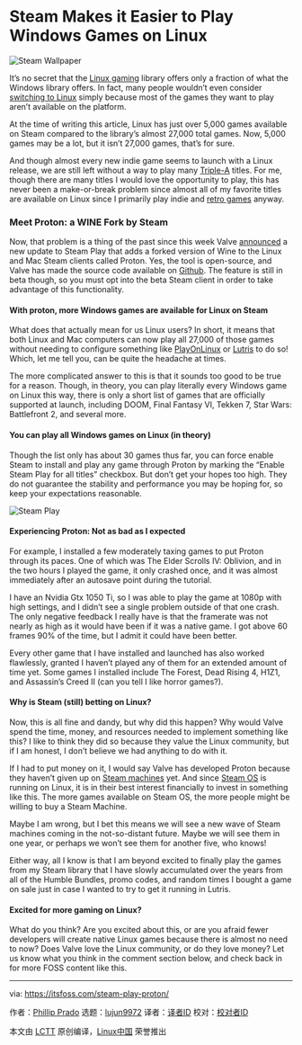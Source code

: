 Steam Makes it Easier to Play Windows Games on Linux
======
![Steam Wallpaper][1]

It’s no secret that the [Linux gaming][2] library offers only a fraction of what the Windows library offers. In fact, many people wouldn’t even consider [switching to Linux][3] simply because most of the games they want to play aren’t available on the platform.

At the time of writing this article, Linux has just over 5,000 games available on Steam compared to the library’s almost 27,000 total games. Now, 5,000 games may be a lot, but it isn’t 27,000 games, that’s for sure.

And though almost every new indie game seems to launch with a Linux release, we are still left without a way to play many [Triple-A][4] titles. For me, though there are many titles I would love the opportunity to play, this has never been a make-or-break problem since almost all of my favorite titles are available on Linux since I primarily play indie and [retro games][5] anyway.

### Meet Proton: a WINE Fork by Steam

Now, that problem is a thing of the past since this week Valve [announced][6] a new update to Steam Play that adds a forked version of Wine to the Linux and Mac Steam clients called Proton. Yes, the tool is open-source, and Valve has made the source code available on [Github][7]. The feature is still in beta though, so you must opt into the beta Steam client in order to take advantage of this functionality.

#### With proton, more Windows games are available for Linux on Steam

What does that actually mean for us Linux users? In short, it means that both Linux and Mac computers can now play all 27,000 of those games without needing to configure something like [PlayOnLinux][8] or [Lutris][9] to do so! Which, let me tell you, can be quite the headache at times.

The more complicated answer to this is that it sounds too good to be true for a reason. Though, in theory, you can play literally every Windows game on Linux this way, there is only a short list of games that are officially supported at launch, including DOOM, Final Fantasy VI, Tekken 7, Star Wars: Battlefront 2, and several more.

#### You can play all Windows games on Linux (in theory)

Though the list only has about 30 games thus far, you can force enable Steam to install and play any game through Proton by marking the “Enable Steam Play for all titles” checkbox. But don’t get your hopes too high. They do not guarantee the stability and performance you may be hoping for, so keep your expectations reasonable.

![Steam Play][10]

#### Experiencing Proton: Not as bad as I expected

For example, I installed a few moderately taxing games to put Proton through its paces. One of which was The Elder Scrolls IV: Oblivion, and in the two hours I played the game, it only crashed once, and it was almost immediately after an autosave point during the tutorial.

I have an Nvidia Gtx 1050 Ti, so I was able to play the game at 1080p with high settings, and I didn’t see a single problem outside of that one crash. The only negative feedback I really have is that the framerate was not nearly as high as it would have been if it was a native game. I got above 60 frames 90% of the time, but I admit it could have been better.

Every other game that I have installed and launched has also worked flawlessly, granted I haven’t played any of them for an extended amount of time yet. Some games I installed include The Forest, Dead Rising 4, H1Z1, and Assassin’s Creed II (can you tell I like horror games?).

#### Why is Steam (still) betting on Linux?

Now, this is all fine and dandy, but why did this happen? Why would Valve spend the time, money, and resources needed to implement something like this? I like to think they did so because they value the Linux community, but if I am honest, I don’t believe we had anything to do with it.

If I had to put money on it, I would say Valve has developed Proton because they haven’t given up on [Steam machines][11] yet. And since [Steam OS][12] is running on Linux, it is in their best interest financially to invest in something like this. The more games available on Steam OS, the more people might be willing to buy a Steam Machine.

Maybe I am wrong, but I bet this means we will see a new wave of Steam machines coming in the not-so-distant future. Maybe we will see them in one year, or perhaps we won’t see them for another five, who knows!

Either way, all I know is that I am beyond excited to finally play the games from my Steam library that I have slowly accumulated over the years from all of the Humble Bundles, promo codes, and random times I bought a game on sale just in case I wanted to try to get it running in Lutris.

#### Excited for more gaming on Linux?

What do you think? Are you excited about this, or are you afraid fewer developers will create native Linux games because there is almost no need to now? Does Valve love the Linux community, or do they love money? Let us know what you think in the comment section below, and check back in for more FOSS content like this.

--------------------------------------------------------------------------------

via: https://itsfoss.com/steam-play-proton/

作者：[Phillip Prado][a]
选题：[lujun9972](https://github.com/lujun9972)
译者：[译者ID](https://github.com/译者ID)
校对：[校对者ID](https://github.com/校对者ID)

本文由 [LCTT](https://github.com/LCTT/TranslateProject) 原创编译，[Linux中国](https://linux.cn/) 荣誉推出

[a]:https://itsfoss.com/author/phillip/
[1]:https://4bds6hergc-flywheel.netdna-ssl.com/wp-content/uploads/2018/08/steam-wallpaper.jpeg
[2]:https://itsfoss.com/linux-gaming-guide/
[3]:https://itsfoss.com/reasons-switch-linux-windows-xp/
[4]:https://itsfoss.com/triplea-game-review/
[5]:https://itsfoss.com/play-retro-games-linux/
[6]:https://steamcommunity.com/games/221410
[7]:https://github.com/ValveSoftware/Proton/
[8]:https://www.playonlinux.com/en/
[9]:https://lutris.net/
[10]:https://4bds6hergc-flywheel.netdna-ssl.com/wp-content/uploads/2018/08/SteamProton.jpg
[11]:https://store.steampowered.com/sale/steam_machines
[12]:https://itsfoss.com/valve-annouces-linux-based-gaming-operating-system-steamos/
